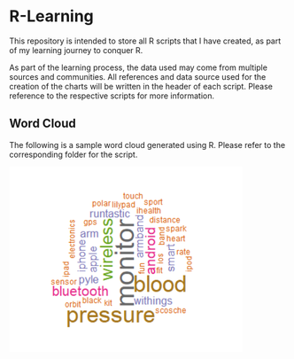 # R-Learning

This repository is intended to store all R scripts that I have created, as part of my learning journey to conquer R. 

As part of the learning process, the data used may come from multiple sources and communities. All references and data source used for the creation of the charts will be written in the header of each script. Please reference to the respective scripts for more information.

## Word Cloud
The following is a sample word cloud generated using R. Please refer to the corresponding folder for the script.

![Word Cloud](https://github.com/gwennisme/R-Learning/blob/master/Word%20Cloud/Sample%20Word%20Cloud.png)

